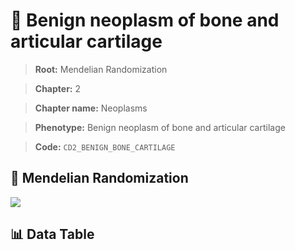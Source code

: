 # 🧪 Benign neoplasm of bone and articular cartilage

> **Root:** Mendelian Randomization

> **Chapter:** 2  

> **Chapter name:** Neoplasms

> **Phenotype:** Benign neoplasm of bone and articular cartilage  

> **Code:** `CD2_BENIGN_BONE_CARTILAGE`

## 🧬 Mendelian Randomization  

<img src="/MR/Figures/Forward/CD2_BENIGN_BONE_CARTILAGE.png"/>

## 📊 Data Table

<CsvTableMRF src="/MR/Data/Forward/CD2_BENIGN_BONE_CARTILAGE.csv"/>
